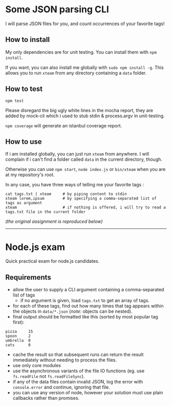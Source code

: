 Some JSON parsing CLI
====

I will parse JSON files for you, and count occurrences of your favorite tags!

How to install
----
My only dependencies are for unit testing. You can install them with `npm install`.

If you want, you can also install me globally with `sudo npm install -g`. This allows you to run `xteam` from any directory containing a `data` folder.

How to test
----
`npm test`

Please disregard the big ugly white lines in the mocha report, they are added by mock-cli which i used to stub stdin & process.argv in unit-testing.

`npm coverage` will generate an istanbul coverage report.

How to use
----

If i am installed globally, you can just run `xteam` from anywhere. I will complain if i can't find a folder called `data` in the current directory, though.

Otherwise you can use `npm start`, `node index.js` or `bin/xteam` when you are at my repository's root.

In any case, you have three ways of telling me your favorite tags :

```
cat tags.txt | xteam     # by piping content to stdin
xteam lorem,ipsum        # by specifying a comma-separated list of tags as argument
xteam                    # if nothing is offered, i will try to read a tags.txt file in the current folder
```

_(the original assignment is reproduced below)_

---

Node.js exam
====

Quick practical exam for node.js candidates.

Requirements
----

- allow the user to supply a CLI argument containing a comma-separated list of tags
  - if no argument is given, load `tags.txt` to get an array of tags.
- for each of these tags, find out how many times that tag appears within the objects in `data/*.json` (_note:_ objects can be nested).
- final output should be formatted like this (sorted by most popular tag first):

```
pizza     15
spoon     2
umbrella  0
cats      0
```

- cache the result so that subsequent runs can return the result immediately without needing to process the files.
- use only core modules
- use the asynchronous variants of the file IO functions (eg. use `fs.readFile` not `fs.readFileSync`).
- if any of the data files contain invalid JSON, log the error with `console.error` and continue, ignoring that file.
- you can use any version of node, however your solution must use plain callbacks rather than promises.

